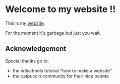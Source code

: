 # Welcome to my website !!

This is my [website](https://vincent-lafouasse.github.io/).

For the moment it's garbage but just you wait.

## Acknowledgement

Special thanks go to:
- the w3schools tutorial "how to make a website"
- the catpuccin community for their nice palette
